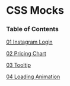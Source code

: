 # CSS Mocks

### Table of Contents

[01 Instagram Login](./01-instagram-login)

[02 Pricing Chart](./02-pricing-chart)

[03 Tooltip](./03-tooltip)

[04 Loading Animation](./04-loading-animations)
